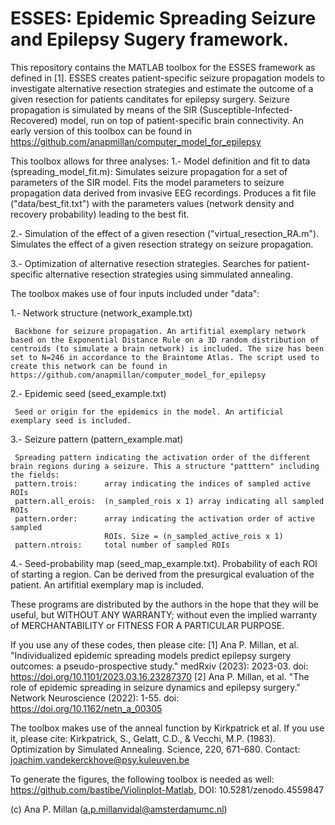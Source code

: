 # ESSES: Epidemic Spreading Seizure and Epilepsy Sugery framework.

This repository contains the MATLAB toolbox for the ESSES framework as defined in [1]. ESSES creates patient-specific seizure propagation models to investigate alternative resection strategies and estimate the outcome of a given resection for patients canditates for epilepsy surgery.
Seizure propagation is simulated by means of the SIR (Susceptible-Infected-Recovered) model, run on top of patient-specific brain connectivity. 
An early version of this toolbox can be found in https://github.com/anapmillan/computer_model_for_epilepsy

This toolbox allows for three analyses:
1.- Model definition and fit to data (spreading_model_fit.m):
Simulates seizure propagation for a set of parameters of the SIR model. Fits the model parameters to seizure propagation data derived from invasive EEG recordings. 
Produces a fit file ("data/best_fit.txt") with the parameters values (network density and recovery probability) leading to the best fit.

2.- Simulation of the effect of a given resection ("virtual_resection_RA.m").
Simulates the effect of a given resection strategy on seizure propagation.

3.- Optimization of alternative resection strategies.
Searches for patient-specific alternative resection strategies using simmulated annealing.


 The toolbox makes use of four inputs included under "data":
 
 1.- Network structure (network_example.txt)
 
     Backbone for seizure propagation. An artifitial exemplary network based on the Exponential Distance Rule on a 3D random distribution of centroids (to simulate a brain network) is included. The size has been set to N=246 in accordance to the Braintome Atlas. The script used to create this network can be found in https://github.com/anapmillan/computer_model_for_epilepsy
     
 2.- Epidemic seed (seed_example.txt)
 
     Seed or origin for the epidemics in the model. An artificial exemplary seed is included.
     
 3.- Seizure pattern (pattern_example.mat)
 
     Spreading pattern indicating the activation order of the different brain regions during a seizure. This a structure "patttern" including the fields:
     pattern.trois:      array indicating the indices of sampled active ROIs
     pattern.all_erois:  (n_sampled_rois x 1) array indicating all sampled ROIs
     pattern.order:      array indicating the activation order of active sampled
                         ROIs. Size = (n_sampled_active_rois x 1)
     pattern.ntrois:     total number of sampled ROIs
     
 4.- Seed-probability map (seed_map_example.txt).
    Probability of each ROI of starting a region. Can be derived from the presurgical evaluation of the patient. An artifitial exemplary map is included.
    
    

These programs are distributed by the authors in the hope that they will be useful, but WITHOUT ANY WARRANTY; without even the implied warranty of MERCHANTABILITY or FITNESS FOR A PARTICULAR PURPOSE.

If you use any of these codes, then please cite:
[1] Ana P. Millan, et al. "Individualized epidemic spreading models predict epilepsy surgery outcomes: a pseudo-prospective study."  medRxiv (2023): 2023-03. doi: https://doi.org/10.1101/2023.03.16.23287370
[2] Ana P. Millan, et al. "The role of epidemic spreading in seizure  dynamics and epilepsy surgery." Network Neuroscience (2022): 1-55. doi: https://doi.org/10.1162/netn_a_00305

The toolbox makes use of the anneal function by Kirkpatrick et al. If you use it, please cite:
Kirkpatrick, S., Gelatt, C.D., & Vecchi, M.P. (1983). Optimization by Simulated Annealing. Science, 220, 671-680.
Contact: joachim.vandekerckhove@psy.kuleuven.be

To generate the figures, the following toolbox is needed as well:
https://github.com/bastibe/Violinplot-Matlab, DOI: 10.5281/zenodo.4559847



(c) Ana P. Millan (a.p.millanvidal@amsterdamumc.nl)

